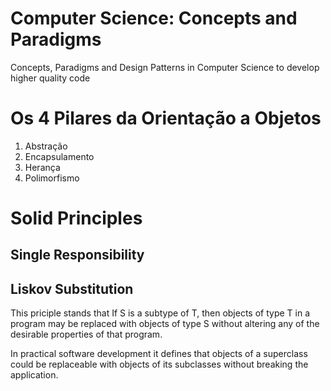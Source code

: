 # Computer Science: Concepts and Paradigms
Concepts, Paradigms and Design Patterns in Computer Science to develop higher quality code

# Os 4 Pilares da Orientação a Objetos
1. Abstração
2. Encapsulamento
3. Herança
4. Polimorfismo

# Solid Principles

## Single Responsibility

## Liskov Substitution

This priciple stands that If S is a subtype of T, then objects of type T in a program may be replaced with objects of type S without altering any of the desirable properties of that program.

In practical software development it defines that objects of a superclass could be replaceable with objects of its subclasses without breaking the application.
